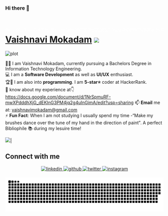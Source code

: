 ### Hi there 👋

# ![](https://github.com/Akash-Salvi/Akash-Salvi/blob/master/Hello(1).gif)[Vaishnavi Mokadam](https://github.com/Vaishnavi2701-mk) <img src="https://raw.githubusercontent.com/MartinHeinz/MartinHeinz/master/wave.gif" width="30">

![plot](./Vaishnavi_Mokadam.png)

👨‍🎓 I am Vaishnavi Mokadam, currently pursuing a Bachelors Degree in Information Technology Engineering. <br />
💻 I am a **Software Development** as well as **UI/UX** enthusiast. <br />
🏆🥇 I am also into **programming**. I am **5-star⭐️** coder at HackerRank.<br />
📄 know about my experience at👇 
https://docs.google.com/document/d/1NrSpmuRF-mwXPdddhXjG_dEKInG3PM4jq2g4uInGimA/edit?usp=sharing
📫 **Email** me at: vaishnavimokadam@gmail.com <br/>
⚡ **Fun Fact**:  When I am not studying I usually spend my time -“Make my brushes dance over the tune of my hand in the direction of paint". A perfect Bibliophile 📚 during my lesuire time!

<img src="https://github-readme-streak-stats.herokuapp.com/?user=Vaishnavi2701-mk"/>|

## Connect with me  
<div align="center">
 <a href="https://www.linkedin.com/in/vaishnavimokadam" target="_blank">
<img src=https://img.shields.io/badge/linkedin-%231E77B5.svg?&style=for-the-badge&logo=linkedin&logoColor=white alt=linkedin style="margin-bottom: 5px;" />
</a>
<a href="https://github.com/Vaishnavi2701-mk" target="_blank">
<img src=https://img.shields.io/badge/github-%2324292e.svg?&style=for-the-badge&logo=github&logoColor=white alt=github style="margin-bottom: 5px;" />
</a>
<a href="https://twitter.com/VaishnaviMokad1" target="_blank">
<img src=https://img.shields.io/badge/twitter-%2300acee.svg?&style=for-the-badge&logo=twitter&logoColor=white alt=twitter style="margin-bottom: 5px;" />
</a>
<a href="https://www.instagram.com/vaishnavimokadam_27/" target="_blank">
<img src=https://img.shields.io/badge/instagram-%23000000.svg?&style=for-the-badge&logo=instagram&logoColor=white alt=instagram style="margin-bottom: 5px;" />
</a>
</div>

![Snake Graph](https://github.com/kothariji/kothariji/blob/master/github-user-contribution.svg)

<!--
**Vaishnavi2701-mk/Vaishnavi2701-mk** is a ✨ _special_ ✨ repository because its `README.md` (this file) appears on your GitHub profile.

Here are some ideas to get you started:

- 🔭 I’m currently working on ...
- 🌱 I’m currently learning ...
- 👯 I’m looking to collaborate on ...
- 🤔 I’m looking for help with ...
- 💬 Ask me about ...
- 📫 How to reach me: ...
- 😄 Pronouns: ...
- ⚡ Fun fact: ...
-->
